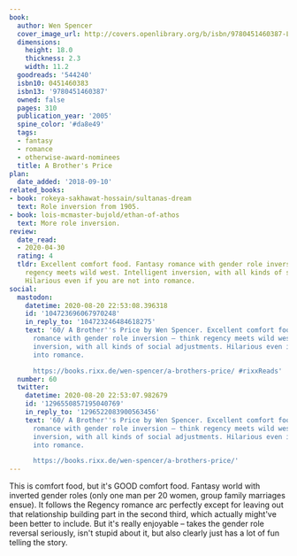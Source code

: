 ```yaml
---
book:
  author: Wen Spencer
  cover_image_url: http://covers.openlibrary.org/b/isbn/9780451460387-L.jpg
  dimensions:
    height: 18.0
    thickness: 2.3
    width: 11.2
  goodreads: '544240'
  isbn10: 0451460383
  isbn13: '9780451460387'
  owned: false
  pages: 310
  publication_year: '2005'
  spine_color: '#da8e49'
  tags:
  - fantasy
  - romance
  - otherwise-award-nominees
  title: A Brother's Price
plan:
  date_added: '2018-09-10'
related_books:
- book: rokeya-sakhawat-hossain/sultanas-dream
  text: Role inversion from 1905.
- book: lois-mcmaster-bujold/ethan-of-athos
  text: More role inversion.
review:
  date_read:
  - 2020-04-30
  rating: 4
  tldr: Excellent comfort food. Fantasy romance with gender role inversion – think
    regency meets wild west. Intelligent inversion, with all kinds of social adjustments.
    Hilarious even if you are not into romance.
social:
  mastodon:
    datetime: 2020-08-20 22:53:08.396318
    id: '104723696067970248'
    in_reply_to: '104723246484618275'
    text: '60/ A Brother''s Price by Wen Spencer. Excellent comfort food. Fantasy
      romance with gender role inversion – think regency meets wild west. Intelligent
      inversion, with all kinds of social adjustments. Hilarious even if you are not
      into romance.

      https://books.rixx.de/wen-spencer/a-brothers-price/ #rixxReads'
  number: 60
  twitter:
    datetime: 2020-08-20 22:53:07.982679
    id: '1296550857195040769'
    in_reply_to: '1296522083900563456'
    text: '60/ A Brother''s Price by Wen Spencer. Excellent comfort food. Fantasy
      romance with gender role inversion – think regency meets wild west. Intelligent
      inversion, with all kinds of social adjustments. Hilarious even if you are not
      into romance.

      https://books.rixx.de/wen-spencer/a-brothers-price/'
---
```


This is comfort food, but it's GOOD comfort food. Fantasy world with inverted gender roles (only one man per 20 women,
group family marriages ensue). It follows the Regency romance arc perfectly except for leaving out that relationship
building part in the second third, which actually might've been better to include. But it's really enjoyable – takes the
gender role reversal seriously, isn't stupid about it, but also clearly just has a lot of fun telling the story.
